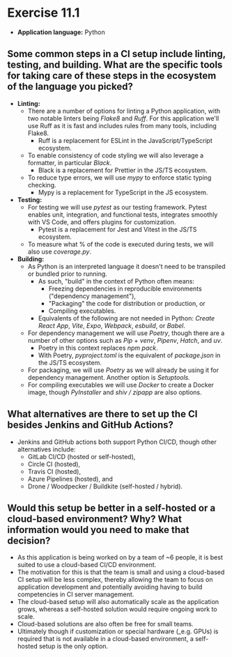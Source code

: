 # Exercise 11.1

- **Application language:** Python

## Some common steps in a CI setup include linting, testing, and building. What are the specific tools for taking care of these steps in the ecosystem of the language you picked?

- **Linting:**
  - There are a number of options for linting a Python application, with two notable linters being _Flake8_ and _Ruff_. For this application we'll use Ruff as it is fast and includes rules from many tools, including Flake8.
    - Ruff is a replacement for ESLint in the JavaScript/TypeScript ecosystem.
  - To enable consistency of code styling we will also leverage a formatter, in particular _Black_.
    - Black is a replacement for Prettier in the JS/TS ecosystem.
  - To reduce type errors, we will use _mypy_ to enforce static typing checking.
    - Mypy is a replacement for TypeScript in the JS ecosystem.
- **Testing:**
  - For testing we will use _pytest_ as our testing framework. Pytest enables unit, integration, and functional tests, integrates smoothly with VS Code, and offers plugins for customization.
    - Pytest is a replacement for Jest and Vitest in the JS/TS ecosystem.
  - To measure what % of the code is executed during tests, we will also use _coverage.py_.
- **Building:**
  - As Python is an interpreted language it doesn't need to be transpiled or bundled prior to running.
    - As such, "build" in the context of Python often means:
      - Freezing dependencies in reproducible environments ("dependency management"),
      - "Packaging" the code for distribution or production, or
      - Compiling executables.
    - Equivalents of the following are not needed in Python: _Create React App_, _Vite_, _Expo_, _Webpack_, _esbuild_, or _Babel_.
  - For dependency management we will use _Poetry_, though there are a number of other options such as _Pip_ + _venv_, _Pipenv_, _Hatch_, and _uv_.
    - Poetry in this context replaces _npm pack_.
    - With Poetry, _pyproject.toml_ is the equivalent of _package.json_ in the JS/TS ecosystem.
  - For packaging, we will use _Poetry_ as we will already be using it for dependency management. Another option is _Setuptools._
  - For compiling executables we will use _Docker_ to create a Docker image, though _PyInstaller_ and _shiv / zipapp_ are also options.

## What alternatives are there to set up the CI besides Jenkins and GitHub Actions?

- Jenkins and GitHub actions both support Python CI/CD, though other alternatives include:
  - GitLab CI/CD (hosted or self-hosted),
  - Circle CI (hosted),
  - Travis CI (hosted),
  - Azure Pipelines (hosted), and
  - Drone / Woodpecker / Buildkite (self-hosted / hybrid).

## Would this setup be better in a self-hosted or a cloud-based environment? Why? What information would you need to make that decision?

- As this application is being worked on by a team of ~6 people, it is best suited to use a cloud-based CI/CD environment.
- The motivation for this is that the team is small and using a cloud-based CI setup will be less complex, thereby allowing the team to focus on application development and potentially avoiding having to build competencies in CI server management.
- The cloud-based setup will also automatically scale as the application grows, whereas a self-hosted solution would require ongoing work to scale.
- Cloud-based solutions are also often be free for small teams.
- Ultimately though if customization or special hardware (\_e.g. GPUs) is required that is not available in a cloud-based environment, a self-hosted setup is the only option.
